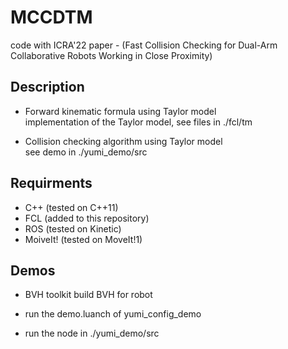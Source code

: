 # MCCDTM
code with ICRA'22 paper - (Fast Collision Checking for Dual-Arm Collaborative Robots Working in Close Proximity)

## Description
* Forward kinematic formula using Taylor model  
  implementation of the Taylor model, see files in ./fcl/tm

* Collision checking algorithm using Taylor model  
  see demo in ./yumi_demo/src

## Requirments
* C++ (tested on C++11)
* FCL (added to this repository)
* ROS (tested on Kinetic)
* MoiveIt! (tested on MoveIt!1)

## Demos
* BVH toolkit
  build BVH for robot

* run the demo.luanch of yumi_config_demo

* run the node in ./yumi_demo/src
